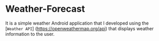 # Weather-Forecast
It is a simple weather Android application that I developed using the [`Weather API`] (https://openweathermap.org/api) that displays weather information to the user.
